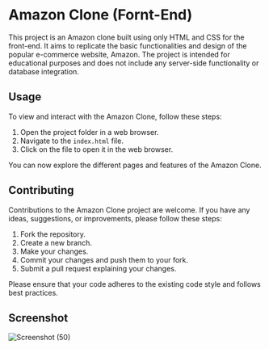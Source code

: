 # Amazon Clone (Fornt-End)

This project is an Amazon clone built using only HTML and CSS for the front-end. It aims to replicate the basic functionalities and design of the popular e-commerce website, Amazon. The project is intended for educational purposes and does not include any server-side functionality or database integration.

## Usage

To view and interact with the Amazon Clone, follow these steps:

1. Open the project folder in a web browser.
2. Navigate to the `index.html` file.
3. Click on the file to open it in the web browser.

You can now explore the different pages and features of the Amazon Clone.

## Contributing

Contributions to the Amazon Clone project are welcome. If you have any ideas, suggestions, or improvements, please follow these steps:

1. Fork the repository.
2. Create a new branch.
3. Make your changes.
4. Commit your changes and push them to your fork.
5. Submit a pull request explaining your changes.

Please ensure that your code adheres to the existing code style and follows best practices.

## Screenshot

![Screenshot (50)](https://github.com/Cksuraj/Mini-Projects-HTML-CSS-and-JS-/assets/109600774/eb252b3b-ebe1-469e-81a3-dafbbeda8c4c)
